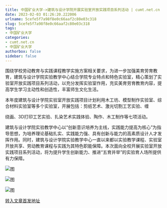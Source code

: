 ```yaml
---
title: 中国矿业大学->建筑与设计学院开展实验室开放实践项目系列活动 | cumt.net.cn
date: 2023-02-03 01:26:20.222006
urlname: 5cefe5f7a98f8e0c66aaf2c80e03c318
slug: 5cefe5f7a98f8e0c66aaf2c80e03c318
tags: 
- 中国矿业大学
categories:
- cumt.net.cn
- 中国矿业大学
authorbox: false
sidebar: false
---
```

围绕学校劳动教育与实践课程教学实施方案相关要求，为进一步加强美育劳育教育，建筑与设计学院实验教学中心结合学院专业特点和特色实验室，精心策划了实验室开放实践项目系列活动，以充分发挥实验室作用，充实美育劳育教育内容，提高学生学习主动性和创造性，丰富师生文化生活。

本年度建筑与设计学院实验室开放实践项目计划利用木工坊、模型制作实验室、综合材料实验室等多个实验室，开展包括：剪纸艺术、激光切割工艺实验、缠
<!--more-->
绕画、3D打印工艺实验、扎染艺术实践体验、陶作、木工制作等七项活动。

建筑与设计学院实验教学中心以“创新意识培养为主线，实践能力提高为核心”为指导思想，为培养理论基础扎实、实践能力强、具有创新与能力的高素质设计人才发挥作用。同时，建筑与设计学院实验教学中心一直以来都以实验教学课程、实验室开放共享、劳动教育课程与实践为其特色职能保障。本次面向全校开展实验室开放实践项目系列活动，将为提升学生创新能力、推进“五育并举”的实验育人场所提供有力保障。

![图](https://xwzx.cumt.edu.cn/_upload/article/images/20/95/cd2bf94f4cf493aecb0d7acb87d9/ff928a71-8372-4061-8e98-37c78f1f0051.png)

![图](https://xwzx.cumt.edu.cn/_upload/article/images/20/95/cd2bf94f4cf493aecb0d7acb87d9/8fe5ad02-865f-4651-834a-a13cbe1711bc.png)

![图](https://xwzx.cumt.edu.cn/_upload/article/images/20/95/cd2bf94f4cf493aecb0d7acb87d9/31c420fb-4a75-46db-95c7-5c2ebd6b1bda.png)

[转入文章首发地址](https://xwzx.cumt.edu.cn/b9/ec/c523a637420/page.htm)